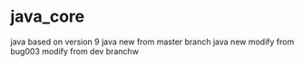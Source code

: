 # java_core
java based on version 9
java new from master branch
java new
modify from bug003
modify from dev branchw

